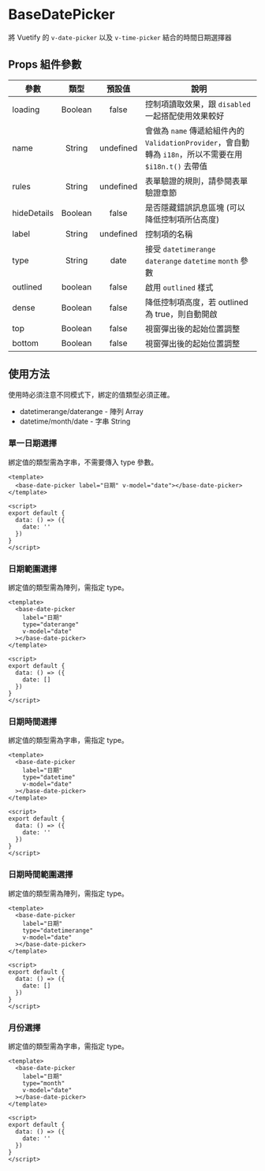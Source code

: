 # BaseDatePicker

將 Vuetify 的 `v-date-picker` 以及 `v-time-picker` 結合的時間日期選擇器

## Props 組件參數

| 參數        |  類型   |  預設值   | 說明                                                                                                    |
| ----------- | :-----: | :-------: | ------------------------------------------------------------------------------------------------------- |
| loading     | Boolean |   false   | 控制項讀取效果，跟 `disabled` 一起搭配使用效果較好                                                      |
| name        | String  | undefined | 會做為 `name` 傳遞給組件內的 `ValidationProvider`，會自動轉為 `i18n`，所以不需要在用 `$i18n.t()` 去帶值 |
| rules       | String  | undefined | 表單驗證的規則，請參閱表單驗證章節                                                                      |
| hideDetails | Boolean |   false   | 是否隱藏錯誤訊息區塊 (可以降低控制項所佔高度)                                                           |
| label       | String  | undefined | 控制項的名稱                                                                                            |
| type        | String  |   date    | 接受 `datetimerange` `daterange` `datetime` `month` 參數                                                |
| outlined    | boolean |   false   | 啟用 `outlined` 樣式                                                                                    |
| dense       | Boolean |   false   | 降低控制項高度，若 outlined 為 true，則自動開啟                                                         |
| top         | Boolean |   false   | 視窗彈出後的起始位置調整                                                                                |
| bottom      | Boolean |   false   | 視窗彈出後的起始位置調整                                                                                |

## 使用方法

使用時必須注意不同模式下，綁定的值類型必須正確。

- datetimerange/daterange - 陣列 Array
- datetime/month/date - 字串 String


### 單一日期選擇

綁定值的類型需為字串，不需要傳入 type 參數。

```vue
<template>
  <base-date-picker label="日期" v-model="date"></base-date-picker>
</template>

<script>
export default {
  data: () => ({
    date: ''
  })
}
</script>
```

### 日期範圍選擇

綁定值的類型需為陣列，需指定 type。

```vue
<template>
  <base-date-picker
    label="日期"
    type="daterange"
    v-model="date"
  ></base-date-picker>
</template>

<script>
export default {
  data: () => ({
    date: []
  })
}
</script>
```

### 日期時間選擇

綁定值的類型需為字串，需指定 type。

```vue
<template>
  <base-date-picker
    label="日期"
    type="datetime"
    v-model="date"
  ></base-date-picker>
</template>

<script>
export default {
  data: () => ({
    date: ''
  })
}
</script>
```

### 日期時間範圍選擇

綁定值的類型需為陣列，需指定 type。

```vue
<template>
  <base-date-picker
    label="日期"
    type="datetimerange"
    v-model="date"
  ></base-date-picker>
</template>

<script>
export default {
  data: () => ({
    date: []
  })
}
</script>
```

### 月份選擇

綁定值的類型需為字串，需指定 type。

```vue
<template>
  <base-date-picker
    label="日期"
    type="month"
    v-model="date"
  ></base-date-picker>
</template>

<script>
export default {
  data: () => ({
    date: ''
  })
}
</script>
```